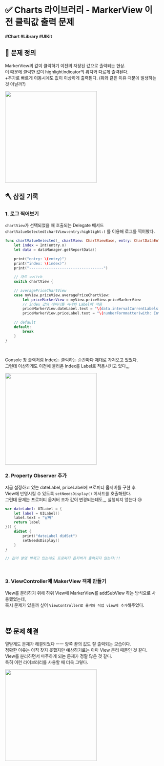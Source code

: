 # ✅ Charts 라이브러리 - MarkerView 이전 클릭값 출력 문제

#### #Chart #Library  #UIKit 

## 🤔 문제 정의
MarkerView의 값이 클릭하기 이전의 저장된 값으로 출력되는 현상.   
이 때문에 클릭한 값이 highlightIndicator의 위치와 다르게 출력된다.   
+추가로 빠르게 이동시에도 값이 이상하게 출력된다. (위와 같은 이유 때문에 발생하는 것 아닐까?)

<img width="300" src="https://user-images.githubusercontent.com/113565086/229030162-32d5a8fd-33be-45c5-ad42-a2d33417fb24.gif">

<br>

## 🪓 삽질 기록

### 1. 로그 찍어보기

`chartView`가 선택되었을 때 호출되는 Delegate 메서드 `chartValueSelected(chartView:entry:highlight:)` 를 이용해 로그를 찍어봤다.   

~~~swift
func chartValueSelected(_ chartView: ChartViewBase, entry: ChartDataEntry, highlight: Highlight) {
    let index = Int(entry.x)
    let data = dataManager.getReportData()
    
    print("entry: \(entry)")
    print("index: \(index)")
    print("----------------------------------")
    
    // 차트 switch
    switch chartView {
    
    // averagePriceChartView
    case myView.priceView.averagePriceChartView:
        let priceMarkerView = myView.priceView.priceMarkerView
        // index 값의 데이터를 꺼내와 Label에 적용
        priceMarkerView.dateLabel.text = "\(data.intervalCurrentLabels[index])"
        priceMarkerView.priceLabel.text = "\(numberFormmatter(with: Int(data.intervalCurrentPrices[index])))"
        
    // default
    default:
        break
    }
}
~~~

<br>

Console 창 출력처럼 Index는 클릭하는 순간마다 제대로 가져오고 있었다.   
그런데 이상하게도 이전에 불러온 Index를 Label로 적용시키고 있다,,,

<img width="300" src="https://user-images.githubusercontent.com/113565086/229030929-cdc5c038-145d-4eb1-9081-089053c02c91.png">

<br>

### 2. Property Observer 추가

지금 설정하고 있는 dateLabel, priceLabel에 프로퍼티 옵저버를 구현 후       
View에 반영시킬 수 있도록 `setNeedsDisplay()` 메서드를 호출해줬다.   
그런데 문제는 프로퍼티 옵저버 조차 값이 변경되는데도,,, 실행되지 않는다 😢

~~~swift
var dateLabel: UILabel = {
    let label = UILabel()
    label.text = "날짜"
    return label
}() {
    didSet {
        print("dateLabel didSet")
        setNeedsDisplay()
    }
}

// 값이 분명 바뀌고 있는데도 프로퍼티 옵저버가 출력되지 않는다!!!
~~~

<br>

### 3. ViewController에 MakerView 객체 만들기
View를 분리하기 위해 하위 View에 MarkerView를 addSubView 하는 방식으로 사용했었는데,   
혹시 문제가 있을까 싶어 `ViewController로 옮겨와 직접 view에 추가`해주었다.   

<br>

## 😈 문제 해결

열받게도 문제가 해결되었다 ㅡㅡ 양쪽 끝의 값도 잘 출력되는 모습이다.       
정확한 이유는 아직 찾지 못했지만 예상하기로는 아마 View 분리 때문인 것 같다.   
View를 분리하면서 마주하게 되는 문제가 정말 많은 것 같다.   
특히 이런 라이브러리를 사용할 때 더욱 그렇다.

<img width="300" src="https://user-images.githubusercontent.com/113565086/229047421-025e761f-16a9-4e85-82e4-126fab7cb39f.gif">